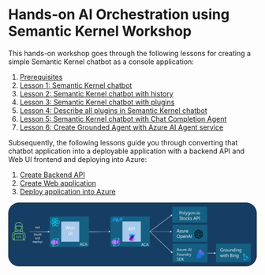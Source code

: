 # Hands-on AI Orchestration using Semantic Kernel Workshop

This hands-on workshop goes through the following lessons for creating a simple Semantic Kernel
chatbot as a console application:

1. [Prerequisites](pre-reqs.md)
1. [Lesson 1: Semantic Kernel chatbot](lesson1.md)
1. [Lesson 2: Semantic Kernel chatbot with history](lesson2.md)
1. [Lesson 3: Semantic Kernel chatbot with plugins](lesson3.md)
1. [Lesson 4: Describe all plugins in Semantic Kernel chatbot](lesson4.md)
1. [Lesson 5: Semantic Kernel chatbot with Chat Completion Agent](lesson5.md)
1. [Lesson 6: Create Grounded Agent with Azure AI Agent service](lesson6.md)

Subsequently, the following lessons guide you through converting that chatbot application
into a deployable application with a backend API and Web UI frontend and deploying into Azure:

1. [Create Backend API](create-deployable-app/backend-api.md)
1. [Create Web application](create-deployable-app/web-app.md)
1. [Deploy application into Azure](create-deployable-app/azd-infra.md)

 ![Chatbot Application Diagram](./images/architecture.png)
